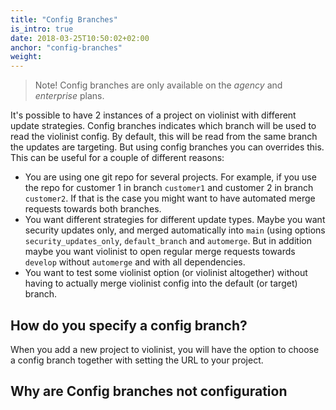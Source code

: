```yaml
---
title: "Config Branches"
is_intro: true
date: 2018-03-25T10:50:02+02:00
anchor: "config-branches"
weight:
---
```


> Note! Config branches are only available on the _agency_ and _enterprise_ plans.

It's possible to have 2 instances of a project on violinist with different update strategies. Config branches indicates which branch will be used to read the violinist config. By default, this will be read from the same branch the updates are targeting. But using config branches you can overrides this. This can be useful for a couple of different reasons:

- You are using one git repo for several projects. For example, if you use the repo for customer 1 in branch `customer1` and customer 2 in branch `customer2`. If that is the case you might want to have automated merge requests towards both branches.
- You want different strategies for different update types. Maybe you want security updates only, and merged automatically into `main` (using options `security_updates_only`, `default_branch` and `automerge`. But in addition maybe you want violinist to open regular merge requests towards `develop` without `automerge` and with all dependencies.
- You want to test some violinist option (or violinist altogether) without having to actually merge violinist config into the default (or target) branch.

## How do you specify a config branch?

When you add a new project to violinist, you will have the option to choose a config branch together with setting the URL to your project.

## Why are Config branches not configuration 
